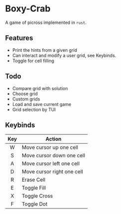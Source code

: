 # Boxy-Crab

A game of picross implemented in `rust`.

## Features

- Print the hints from a given grid
- Can interact and modify a user grid, see Keybinds.
- Toggle for cell filling

## Todo

- Compare grid with solution
- Choose grid
- Custom grids
- Load and save current game
- Grid selection by TUI

## Keybinds

| Key | Action |
| :-: | ------ |
| W   | Move cursor up one cell |
| S   | Move cursor down one cell |
| A   | Move cursor left one cell |
| D   | Move cursor right one cell |
| R   | Erase Cell |
| E   | Toggle Fill |
| X   | Toggle Cross |
| F   | Toggle Dot |
